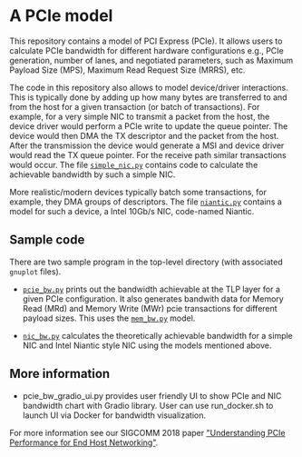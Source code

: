 # A PCIe model

This repository contains a model of PCI Express (PCIe). It allows
users to calculate PCIe bandwidth for different hardware
configurations e.g., PCIe generation, number of lanes, and negotiated
parameters, such as Maximum Payload Size (MPS), Maximum Read Request
Size (MRRS), etc.

The code in this repository also allows to model device/driver
interactions. This is typically done by adding up how many bytes are
transferred to and from the host for a given transaction (or batch of
transactions). For example, for a very simple NIC to transmit a packet
from the host, the device driver would perform a PCIe write to update
the queue pointer. The device would then DMA the TX descriptor and the
packet from the host. After the transmission the device would generate
a MSI and device driver would read the TX queue pointer. For the
receive path similar transactions would occur. The file
[`simple_nic.py`](./model/simple_nic.py) contains code to calculate the
achievable bandwidth by such a simple NIC.

More realistic/modern devices typically batch some transactions, for
example, they DMA groups of descriptors. The file
[`niantic.py`](./model/niantic.py) contains a model for such a device,
a Intel 10Gb/s NIC, code-named Niantic.

## Sample code

There are two sample program in the top-level directory (with
associated `gnuplot` files).

- [`pcie_bw.py`](./pcie_bw.py) prints out the bandwidth achievable at
  the TLP layer for a given PCIe configuration. It also generates
  bandwith data for Memory Read (MRd) and Memory Write (MWr) pcie
  transactions for different payload sizes. This uses the
  [`mem_bw.py`](./model/mem_bw.py) model.

- [`nic_bw.py`](./nic_bw.py) calculates the theoretically achievable
  bandwidth for a simple NIC and Intel Niantic style NIC using the
  models mentioned above.


## More information

- pcie_bw_gradio_ui.py provides user friendly UI to show PCIe and NIC bandwidth
  chart with Gradio library. User can use run_docker.sh to launch UI via Docker
  for bandwidth visualization.

For more information see our SIGCOMM 2018 paper ["Understanding PCIe
Performance for End Host Networking"](https://dl.acm.org/doi/10.1145/3230543.3230560).

